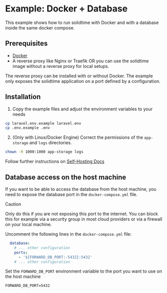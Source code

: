 # Example: Docker + Database

This example shows how to run solidtime with Docker and with a database inside the same docker compose.

## Prerequisites

- [Docker](https://docs.docker.com/engine/install/)
- A reverse proxy like Nginx or Traefik OR you can use the solidtime image without a reverse proxy for local setups.

The reverse proxy can be installed with or without Docker.
The example only exposes the solidtime application on a port defined by a configuration.

## Installation

1. Copy the example files and adjust the environment variables to your needs

```bash
cp laravel.env.example laravel.env
cp .env.example .env
```

2. (Only with Linux/Docker Engine) Correct the permissions of the `app-storage` and `logs` directories.

```bash
chown -R 1000:1000 app-storage logs
```

Follow further instructions on [Self-Hosting Docs](https://docs.solidtime.io/self-hosting/guides/docker)


## Database access on the host machine

If you want to be able to access the database from the host machine, you need to expose the database port in the `docker-compose.yml` file.

> [!CAUTION]
> Only do this if you are not exposing this port to the internet. You can block this for example via a security group in most cloud providers or via a firewall on your local machine.

Uncomment the following lines in the `docker-compose.yml` file:

```yaml
  database:
    # ... other configuration
    ports:
      - '${FORWARD_DB_PORT:-5432}:5432'
    # ... other configuration
```

Set the `FORWARD_DB_PORT` environment variable to the port you want to use on the host machine

```dotenv
FORWARD_DB_PORT=5432
```
